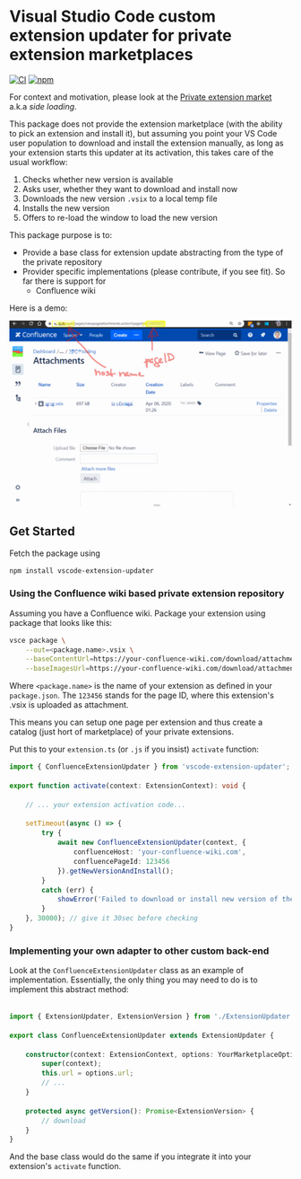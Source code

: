 # Visual Studio Code custom extension updater for private extension marketplaces

[![CI](https://github.com/jan-dolejsi/vscode-extension-updater/workflows/Build/badge.svg)](https://github.com/jan-dolejsi/vscode-extension-updater/actions?query=workflow%3ABuild)
[![npm](https://img.shields.io/npm/v/vscode-extension-updater)](https://www.npmjs.com/package/vscode-extension-updater)

For context and motivation, please look at the [Private extension market](https://github.com/microsoft/vscode/issues/21839)
a.k.a _side loading_.

This package does not provide the extension marketplace (with the ability to pick an extension and install it),
but assuming you point your VS Code user population to download and install the extension manually,
as long as your extension starts this updater at its activation, this takes care of the usual workflow:

1. Checks whether new version is available
2. Asks user, whether they want to download and install now
3. Downloads the new version `.vsix` to a local temp file
4. Installs the new version
5. Offers to re-load the window to load the new version

This package purpose is to:

* Provide a base class for extension update abstracting from the type of the private repository
* Provider specific implementations (please contribute, if you see fit). So far there is support for
  * Confluence wiki

Here is a demo:

![Extension auto-update from Confluence wiki attachment](confluence_wiki_extension_updater.gif)

## Get Started

Fetch the package using

```bash
npm install vscode-extension-updater
```

### Using the Confluence wiki based private extension repository

Assuming you have a Confluence wiki. Package your extension using package that looks like this:

```bash
vsce package \
    --out=<package.name>.vsix \
    --baseContentUrl=https://your-confluence-wiki.com/download/attachments/123456/ \
    --baseImagesUrl=https://your-confluence-wiki.com/download/attachments/123456/
```

Where `<package.name>` is the name of your extension as defined in your `package.json`.
The `123456` stands for the page ID, where this extension's .vsix is uploaded as attachment.

This means you can setup one page per extension and thus create a catalog (just hort of marketplace)
of your private extensions.

Put this to your `extension.ts` (or `.js` if you insist) `activate` function:

```typescript
import { ConfluenceExtensionUpdater } from 'vscode-extension-updater';

export function activate(context: ExtensionContext): void {

    // ... your extension activation code...

    setTimeout(async () => {
        try {
            await new ConfluenceExtensionUpdater(context, {
                confluenceHost: 'your-confluence-wiki.com',
                confluencePageId: 123456
            }).getNewVersionAndInstall();
        }
        catch (err) {
            showError('Failed to download or install new version of the extension: ', err);
        }
    }, 30000); // give it 30sec before checking
}
```

### Implementing your own adapter to other custom back-end

Look at the `ConfluenceExtensionUpdater` class as an example of implementation.
Essentially, the only thing you may need to do is to implement this abstract method:

```typescript

import { ExtensionUpdater, ExtensionVersion } from './ExtensionUpdater';

export class ConfluenceExtensionUpdater extends ExtensionUpdater {

    constructor(context: ExtensionContext, options: YourMarketplaceOptions) {
        super(context);
        this.url = options.url;
        // ...
    }

    protected async getVersion(): Promise<ExtensionVersion> {
        // download
    }
}
```

And the base class would do the same if you integrate it into your extension's `activate` function.
